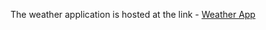 The weather application is hosted at the link - [Weather App](https://abhinavpatel271.github.io/codeX_weatherApp/)

 
